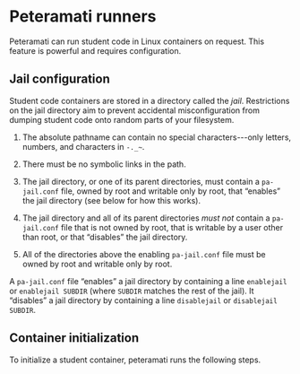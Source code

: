 Peteramati runners
==================

Peteramati can run student code in Linux containers on request. This
feature is powerful and requires configuration.

Jail configuration
------------------

Student code containers are stored in a directory called the _jail_.
Restrictions on the jail directory aim to prevent accidental
misconfiguration from dumping student code onto random parts of your
filesystem.

1. The absolute pathname can contain no special characters---only
letters, numbers, and characters in `-._~`.

2. There must be no symbolic links in the path.

3. The jail directory, or one of its parent directories, must contain
a `pa-jail.conf` file, owned by root and writable only by root, that
“enables” the jail directory (see below for how this works).

4. The jail directory and all of its parent directories _must not_
contain a `pa-jail.conf` file that is not owned by root, that is
writable by a user other than root, or that “disables” the jail
directory.

5. All of the directories above the enabling `pa-jail.conf` file must
be owned by root and writable only by root.

A `pa-jail.conf` file “enables” a jail directory by containing a line
`enablejail` or `enablejail SUBDIR` (where `SUBDIR` matches the rest
of the jail). It “disables” a jail directory by containing a line
`disablejail` or `disablejail SUBDIR`.

Container initialization
------------------------

To initialize a student container, peteramati runs the following
steps.

